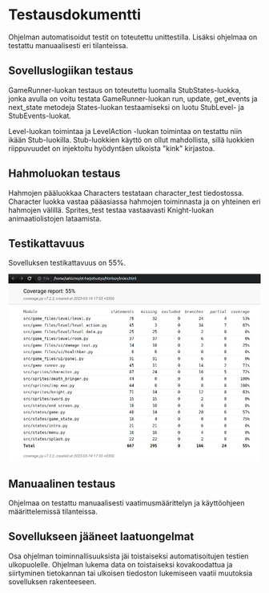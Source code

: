 # Testausdokumentti

Ohjelman automatisoidut testit on toteutettu unittestilla. Lisäksi ohjelmaa on testattu manuaalisesti eri tilanteissa.

## Sovelluslogiikan testaus

GameRunner-luokan testaus on toteutettu luomalla StubStates-luokka, jonka avulla on voitu testata GameRunner-luokan run, update, get_events ja next_state metodeja 
States-luokan testaamiseksi on luotu StubLevel- ja StubEvents-luokat.

Level-luokan toimintaa ja LevelAction -luokan toimintaa on testattu niin ikään Stub-luokilla.
Stub-luokkien käyttö on ollut mahdollista, sillä luokkien riippuvuudet on injektoitu hyödyntäen ulkoista "kink" kirjastoa.

## Hahmoluokan testaus

Hahmojen pääluokkaa Characters testataan character_test tiedostossa. Character luokka vastaa pääasiassa hahmojen toiminnasta ja on yhteinen eri hahmojen välillä.
Sprites_test testaa vastaavasti Knight-luokan animaatiolistojen lataamista.

## Testikattavuus

Sovelluksen testikattavuus on 55%.

![testikattavuus](https://github.com/theskelinen/ot-harjoitustyo/blob/main/dokumentaatio/kuvat/testikattavuus.png)

## Manuaalinen testaus

Ohjelmaa on testattu manuaalisesti vaatimusmäärittelyn ja käyttöohjeen määrittelemissä tilanteissa.

## Sovellukseen jääneet laatuongelmat

Osa ohjelman toiminnallisuuksista jäi toistaiseksi automatisoitujen testien ulkopuolelle.
Ohjelman lukema data on toistaiseksi kovakoodattua ja siirtyminen tietokannan tai ulkoisen tiedoston lukemiseen vaatii muutoksia sovelluksen rakenteeseen.
